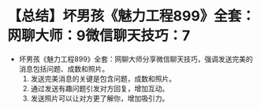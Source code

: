 # 【总结】坏男孩《魅力工程899》全套：网聊大师：9微信聊天技巧：7

-   坏男孩《魅力工程899》全套：网聊大师分享微信聊天技巧，强调发送完美的消息包括问题、成数和照片。
    1.  发送完美消息的关键是包含问题，成数和照片。
    2.  通过发送有趣问题引发对方回复，增加互动。
    3.  发送照片可以让对方更了解你，增加吸引力。